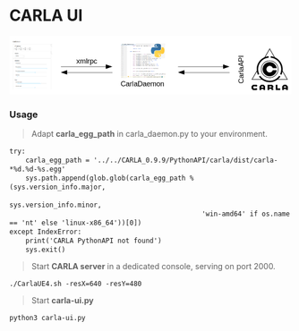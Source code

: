 # CARLA UI

![](doc/schematic.png)

### Usage

> Adapt **carla_egg_path** in carla_daemon.py to your environment.

```shell
try:
    carla_egg_path = '../../CARLA_0.9.9/PythonAPI/carla/dist/carla-*%d.%d-%s.egg'
    sys.path.append(glob.glob(carla_egg_path % (sys.version_info.major,
                                                sys.version_info.minor,
                                                'win-amd64' if os.name == 'nt' else 'linux-x86_64'))[0])
except IndexError:
    print('CARLA PythonAPI not found')
    sys.exit()
```

> Start **CARLA server** in a dedicated console, serving on port 2000.

```shell
./CarlaUE4.sh -resX=640 -resY=480
```

> Start **carla-ui.py**

```shell
python3 carla-ui.py
```
